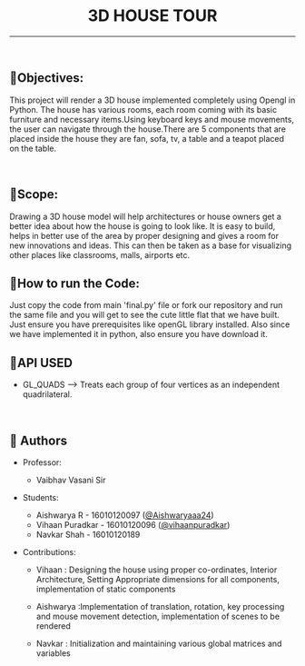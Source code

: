 <div align="center">

# 3D HOUSE TOUR


</div>

<hr/>
<br/>

## 📝Objectives:
This project will render a 3D house implemented completely using Opengl in Python. The house has various rooms, each room coming with its basic furniture and necessary items.Using keyboard keys and mouse movements, the user can navigate through the house.There are 5 components that are placed inside the house they are fan, sofa, tv, a table and a teapot placed on the table.

<br/>


## 📝Scope:
Drawing a 3D house model will help architectures or house owners get a better idea about how the house is going to look like. It is easy to build, helps in better use of the area by proper designing and gives a room for new innovations and ideas. This can then be taken as a base for visualizing other places like classrooms, malls, airports etc.
<br/>

## 📝How to run the Code:
Just copy the code from main 'final.py' file or fork our repository and run the same file and you will get to see the cute little flat that we have built. Just ensure you have prerequisites like openGL library installed. Also since we have implemented it in python, also ensure you have download it.
<br/>


## 📝API USED

- GL_QUADS --> Treats each group of four vertices as an independent quadrilateral. 


<br/>

## 📝 Authors

- Professor: 
    - Vaibhav Vasani Sir

- Students:

    - Aishwarya R - 16010120097 ([@Aishwaryaaa24](https://github.com/Aishwaryaaa24))
    - Vihaan Puradkar - 16010120096 ([@vihaanpuradkar](https://github.com/vihaanpuradkar))
    - Navkar Shah - 16010120189

- Contributions:
    

    - Vihaan :
Designing the house using proper co-ordinates,
Interior Architecture, Setting Appropriate dimensions for all components, implementation of static components

    - Aishwarya :Implementation of translation, rotation, key processing and mouse movement detection, implementation of scenes to be rendered

    - Navkar :
 Initialization and maintaining various global matrices and variables

 







